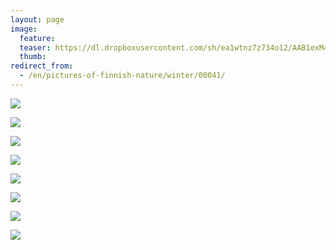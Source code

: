 ```yaml
---
layout: page
image:
  feature:
  teaser: https://dl.dropboxusercontent.com/sh/ea1wtnz7z734o12/AAB1exM4RLZEIUP3vDqmdDXQa/luontokuvat/talvi/2/DS42091-245px.jpg
  thumb:
redirect_from:
  - /en/pictures-of-finnish-nature/winter/00041/
---
```


[![](https://dl.dropboxusercontent.com/sh/ea1wtnz7z734o12/AAD2ko0xn-hgelys0GsX1ym0a/luontokuvat/talvi/2/DS42090-800px.jpg)](https://dl.dropboxusercontent.com/sh/ea1wtnz7z734o12/AAAPQFffz1-T3FGfScnQj0MJa/luontokuvat/talvi/2/DS42090.jpg)

[![](https://dl.dropboxusercontent.com/sh/ea1wtnz7z734o12/AAAoo7jrqTBIedip5Khwl3hsa/luontokuvat/talvi/2/DS42091-800px.jpg)](https://dl.dropboxusercontent.com/sh/ea1wtnz7z734o12/AAB-YmguL4nJKfmhmlGrdpgWa/luontokuvat/talvi/2/DS42091.jpg)

[![](https://dl.dropboxusercontent.com/sh/ea1wtnz7z734o12/AADVXW11mLpaVVfQ1K3DRSSma/luontokuvat/talvi/2/DS42098-800px.jpg)](https://dl.dropboxusercontent.com/sh/ea1wtnz7z734o12/AAB0L2b6eJIJZOR9P9GdDiIqa/luontokuvat/talvi/2/DS42098.jpg)

[![](https://dl.dropboxusercontent.com/sh/ea1wtnz7z734o12/AACOdhpH2_6VZndKf-BDWZeua/luontokuvat/talvi/2/DS42100-800px.jpg)](https://dl.dropboxusercontent.com/sh/ea1wtnz7z734o12/AAAU3PNcgWcWMPe-P7snjNM6a/luontokuvat/talvi/2/DS42100.jpg)

[![](https://dl.dropboxusercontent.com/sh/ea1wtnz7z734o12/AAAg789CnPelsPwhNiZLtFkza/luontokuvat/talvi/2/DS42101-800px.jpg)](https://dl.dropboxusercontent.com/sh/ea1wtnz7z734o12/AAB35BzN0TrcwObTe6cxFBiYa/luontokuvat/talvi/2/DS42101.jpg)

[![](https://dl.dropboxusercontent.com/sh/ea1wtnz7z734o12/AAApGTlUAEUfygXal84sn1cwa/luontokuvat/talvi/2/DS42103-800px.jpg)](https://dl.dropboxusercontent.com/sh/ea1wtnz7z734o12/AABo7nh3I1Cg8nzIyC9cxf7Wa/luontokuvat/talvi/2/DS42103.jpg)

[![](https://dl.dropboxusercontent.com/sh/ea1wtnz7z734o12/AADAkDUDl8FwWylqFQmBOTCEa/luontokuvat/talvi/2/DS42104-800px.jpg)](https://dl.dropboxusercontent.com/sh/ea1wtnz7z734o12/AAA2GAe8RYVFaVNYsWuSfP4ea/luontokuvat/talvi/2/DS42104.jpg)

[![](https://dl.dropboxusercontent.com/sh/ea1wtnz7z734o12/AABdFChUFBcWtx7iPiUPwl1oa/luontokuvat/talvi/2/DS42106-800px.jpg)](https://dl.dropboxusercontent.com/sh/ea1wtnz7z734o12/AACEjzt4P2rknfSOEyWKNnkja/luontokuvat/talvi/2/DS42106.jpg)
